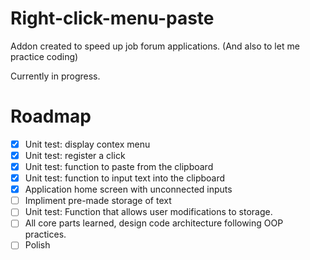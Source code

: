# Right-click-menu-paste
Addon created to speed up job forum applications. 
(And also to let me practice coding)

Currently in progress.

# Roadmap 

- [x] Unit test: display contex menu
- [X] Unit test: register a click
- [X] Unit test: function to paste from the clipboard
- [X] Unit test: function to input text into the clipboard
- [X] Application home screen with unconnected inputs
- [ ] Impliment pre-made storage of text
- [ ] Unit test: Function that allows user modifications to storage.
- [ ] All core parts learned, design code architecture following OOP practices. 
- [ ] Polish
